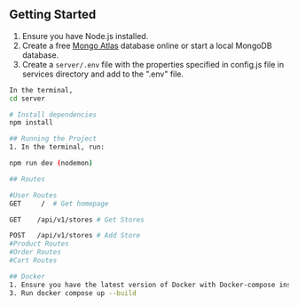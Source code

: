 ## Getting Started

1. Ensure you have Node.js installed.
2. Create a free [Mongo Atlas](https://www.mongodb.com/atlas/database) database online or start a local MongoDB database.
3. Create a `server/.env` file with the properties specified in config.js file in services directory and add to the ".env" file.

```sh
In the terminal,
cd server

# Install dependencies
npm install

## Running the Project
1. In the terminal, run:

npm run dev (nodemon)

## Routes

#User Routes
GET     /  # Get homepage

GET    /api/v1/stores # Get Stores

POST   /api/v1/stores # Add Store
#Product Routes
#Order Routes
#Cart Routes

## Docker
1. Ensure you have the latest version of Docker with Docker-compose installed
3. Run docker compose up --build
```
